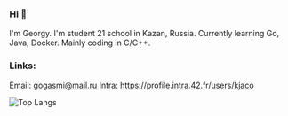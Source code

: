 ### Hi 👋

I'm Georgy. I'm student 21 school in Kazan, Russia.
Currently learning Go, Java, Docker. Mainly coding in C/С++.

### Links:

Email: gogasmi@mail.ru
Intra: https://profile.intra.42.fr/users/kjaco

![Top Langs](https://github-readme-stats.vercel.app/api/top-langs/?username=Georgy-Smirnov&layout=compact)
